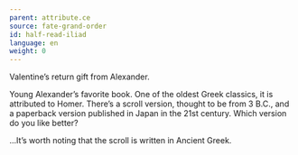 ```yaml
---
parent: attribute.ce
source: fate-grand-order
id: half-read-iliad
language: en
weight: 0
---
```


Valentine’s return gift from Alexander.

Young Alexander’s favorite book.
One of the oldest Greek classics, it is attributed to Homer.
There’s a scroll version, thought to be from 3 B.C., and a paperback version published in Japan in the 21st century.
Which version do you like better?

…It’s worth noting that the scroll is written in Ancient Greek.
